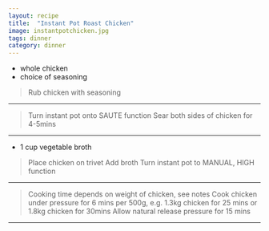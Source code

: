 ```yaml
---
layout: recipe
title:  "Instant Pot Roast Chicken"
image: instantpotchicken.jpg
tags: dinner
category: dinner
---
```


* whole chicken
* choice of seasoning


> Rub chicken with seasoning

---

> Turn instant pot onto SAUTE function
> Sear both sides of chicken for 4-5mins

--- 

* 1 cup vegetable broth

> Place chicken on trivet
> Add broth
> Turn instant pot to MANUAL, HIGH function

--- 

> Cooking time depends on weight of chicken, see notes
> Cook chicken under pressure for 6 mins per 500g, e.g. 1.3kg chicken for 25 mins or 1.8kg chicken for 30mins
> Allow natural release pressure for 15 mins

---

